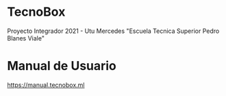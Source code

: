 # TecnoBox

Proyecto Integrador 2021 - Utu Mercedes "Escuela Tecnica Superior Pedro Blanes Viale"

# Manual de Usuario
https://manual.tecnobox.ml
